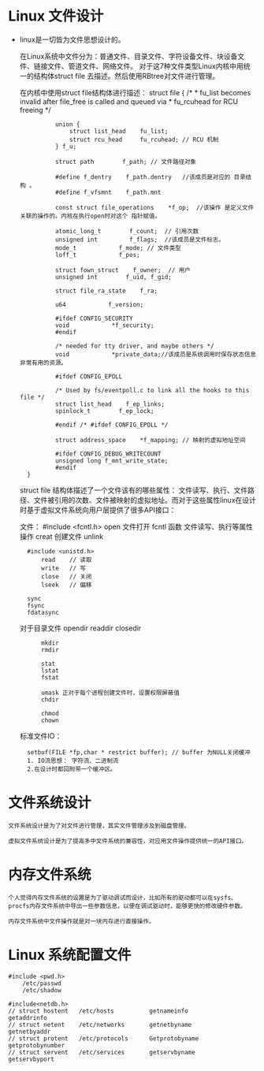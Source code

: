 # Linux 文件设计

- linux是一切皆为文件思想设计的。

    在Linux系统中文件分为：普通文件、目录文件、字符设备文件、块设备文件、链接文件、管道文件、网络文件。
    对于这7种文件类型Linux内核中用统一的结构体struct file 去描述。然后使用RBtree对文件进行管理。

    在内核中使用struct file结构体进行描述：
        struct file {
                /*
                 * fu_list becomes invalid after file_free is called and queued via
                 * fu_rcuhead for RCU freeing
                 */
                
                union {
                    struct list_head    fu_list;
                    struct rcu_head     fu_rcuhead; // RCU 机制
                } f_u;
                
                struct path        f_path; // 文件路径对象
                
                #define f_dentry    f_path.dentry   //该成员是对应的 目录结构 。
                #define f_vfsmnt    f_path.mnt      
                
                const struct file_operations    *f_op;  //该操作 是定义文件关联的操作的。内核在执行open时对这个 指针赋值。
                
                atomic_long_t        f_count;  // 引用次数
                unsigned int         f_flags;  //该成员是文件标志。 
                mode_t            f_mode; // 文件类型    
                loff_t            f_pos;
                
                struct fown_struct    f_owner;  // 用户
                unsigned int        f_uid, f_gid;
                
                struct file_ra_state    f_ra;

                u64            f_version;
                
                #ifdef CONFIG_SECURITY
                void            *f_security;
                #endif
                
                /* needed for tty driver, and maybe others */
                void            *private_data;//该成员是系统调用时保存状态信息非常有用的资源。

                #ifdef CONFIG_EPOLL
                
                /* Used by fs/eventpoll.c to link all the hooks to this file */
                struct list_head    f_ep_links;
                spinlock_t        f_ep_lock;
                
                #endif /* #ifdef CONFIG_EPOLL */
                
                struct address_space    *f_mapping; // 映射的虚拟地址空间
                
                #ifdef CONFIG_DEBUG_WRITECOUNT
                unsigned long f_mnt_write_state;
                #endif
        }

    struct file 结构体描述了一个文件该有的哪些属性： 文件读写、执行、文件路径、文件被引用的次数、文件被映射的虚拟地址。而对于这些属性linux在设计时基于虚拟文件系统向用户层提供了很多API接口：

    文件：
        #include <fcntl.h>
            open    文件打开
            fcntl 函数 文件读写、执行等属性 操作
            creat 创建文件
            unlink
        
        #include <unistd.h>
            read    // 读取
            write   // 写
            close   // 关闭
            lseek   // 偏移

        sync
        fsync
        fdatasync

    对于目录文件
            opendir
            readdir
            closedir

            mkdir
            rmdir
            
            stat
            lstat
            fstat

            umask 正对于每个进程创建文件时，设置权限屏蔽值
            chdir

            chmod
            chown
    
    标准文件IO： 
        
        setbuf(FILE *fp,char * restrict buffer); // buffer 为NULL关闭缓冲
        1. IO流思想： 字符流、二进制流
        2.在设计时都回附带一个缓冲区。

# 文件系统设计

    文件系统设计是为了对文件进行管理，其实文件管理涉及到磁盘管理。

    虚拟文件系统设计是为了提高多中文件系统的兼容性，对应用文件操作提供统一的API接口。

# 内存文件系统

    个人觉得内存文件系统的设置是为了驱动调试而设计，比如所有的驱动都可以在sysfs、procfs内存文件系统中导出一些参数信息，以便在调试驱动时，能够更快的修改硬件参数。

    内存文件系统中文件操作就是对一块内存进行直接操作。

# Linux 系统配置文件
   
    #include <pwd.h>
        /etc/passwd 
        /etc/shadow
        
    #include<netdb.h>
    // struct hostent   /etc/hosts          getnameinfo         getaddrinfo
    // struct netent    /etc/networks       getnetbyname        getnetbyaddr
    // struct protent   /etc/protocols      Getprotobyname      getprotobynumber
    // struct servent   /etc/services       getservbyname       getservbyport
     